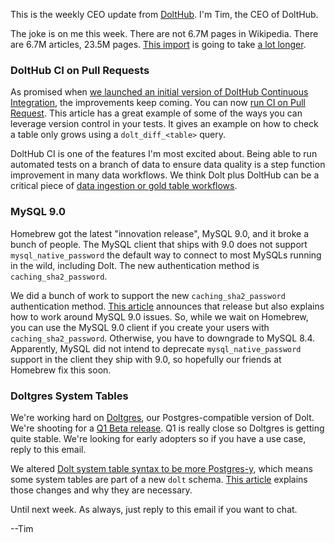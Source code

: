 This is the weekly CEO update from [DoltHub](https://www.dolthub.com/). I'm Tim, the CEO of DoltHub. 

The joke is on me this week. There are not 6.7M pages in Wikipedia. There are 6.7M articles, 23.5M pages. [This import](https://www.dolthub.com/repositories/timsehn/media_wiki) is going to take [a lot longer](https://www.dolthub.com/blog/2024-12-09-wikipedia-update/).

### DoltHub CI on Pull Requests 

As promised when [we launched an initial version of DoltHub Continuous Integration](https://www.dolthub.com/blog/2024-11-14-continuous-integration-on-data/), the improvements keep coming. You can now [run CI on Pull Request](https://www.dolthub.com/blog/2024-12-12-pull-request-ci-on-dolthub/). This article has a great example of some of the ways you can leverage version control in your tests. It gives an example on how to check a table only grows using a `dolt_diff_<table>` query. 

DoltHub CI is one of the features I'm most excited about. Being able to run automated tests on a branch of data to ensure data quality is a step function improvement in many data workflows. We think Dolt plus DoltHub can be a critical piece of [data ingestion or gold table workflows](https://www.dolthub.com/blog/2024-08-28-dolt-for-data-engineers/).

### MySQL 9.0

Homebrew got the latest "innovation release", MySQL 9.0, and it broke a bunch of people. The MySQL client that ships with 9.0 does not support `mysql_native_password` the default way to connect to most MySQLs running in the wild, including Dolt. The new authentication method is `caching_sha2_password`.

We did a bunch of work to support the new `caching_sha2_password` authentication method. [This article](https://www.dolthub.com/blog/2024-12-11-mysql9-and-caching-sha2-auth-support/) announces that release but also explains how to work around MySQL 9.0 issues. So, while we wait on Homebrew, you can use the MySQL 9.0 client if you create your users with `caching_sha2_password`. Otherwise, you have to downgrade to MySQL 8.4. Apparently, MySQL did not intend to deprecate `mysql_native_password` support in the client they ship with 9.0, so hopefully our friends at Homebrew fix this soon. 

### Doltgres System Tables

We're working hard on [Doltgres](https://github.com/dolthub/doltgresql), our Postgres-compatible version of Dolt. We're shooting for a [Q1 Beta release](https://www.dolthub.com/blog/2024-08-06-doltgres-beta/). Q1 is really close so Doltgres is getting quite stable. We're looking for early adopters so if you have a use case, reply to this email.

We altered [Dolt system table syntax to be more Postgres-y](https://www.dolthub.com/blog/2024-12-06-doltgres-system-tables/), which means some system tables are part of a new `dolt` schema. [This article](https://www.dolthub.com/blog/2024-12-06-doltgres-system-tables/) explains those changes and why they are necessary.

Until next week. As always, just reply to this email if you want to chat.

--Tim